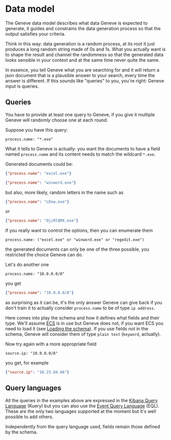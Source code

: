 # Data model

The Geneve data model describes what data Geneve is expected to generate,
it guides and constrains the data generation process so that the output
satisfies your criteria.

Think in this way: data generation is a random process, at its root it
just produces a long random string made of 0s and 1s. What you actually
want is to shape the result and channel the randomness so that the
generated data looks sensible in your context and at the same time never
quite the same.

In essence, you tell Geneve what you are searching for and it will return
a json document that is a plausible answer to your search, every time the
answer is different. If this sounds like "queries" to you, you're right:
Geneve input is queries.

## Queries

You have to provide at least one query to Geneve, if you give it multiple
Geneve will randomly choose one at each round.

Suppose you have this query:

```
process.name: "*.exe"
```

What it tells to Geneve is actually: you want the documents to have a field
named `process.name` and its content needs to match the wildcard `*.exe`.

Generated documents could be:

```json
{"process.name": "excel.exe"}
```

```json
{"process.name": "winword.exe"}
```

but also, more likely, random letters in the name such as

```json
{"process.name": "LDow.exe"}
```

or

```json
{"process.name": "OjiRlQMX.exe"}
```

If you really want to control the options, then you can enumerate them

```
process.name: ("excel.exe" or "winword.exe" or "regedit.exe")
```

the generated documents can only be one of the three possible, you
restricted the choice Geneve can do.

Let's do another one

```
process.name: "10.0.0.0/8"
```

you get

```json
{"process.name": "10.0.0.0/8"}
```

as surprising as it can be, it's the only answer Geneve can give back if you
don't train it to actually consider `process.name` to be of type `ip address`.

Here comes into play the schema and how it defines what fields and their type. We'll assume
[ECS](https://www.elastic.co/guide/en/ecs/current/ecs-field-reference.html)
is in use but Geneve does not, if you want ECS you need to load it (see
[Loading the schema](https://github.com/cavokz/geneve/blob/add-some-docs3/docs/getting_started.md#loading-the-schema)).
If you use fields not in the schema, Geneve will consider them of type `plain text` (`keyword`, actually).

Now try again with a more appropriate field

```
source.ip: "10.0.0.0/8"
```

you get, for example

```json
{"source.ip": "10.23.84.86"}
```

## Query languages

All the queries in the examples above are expressed in the
[Kibana Query Language](https://www.elastic.co/guide/en/kibana/current/kuery-query.html) (Kuery)
but you can also use the
[Event Query Language](https://www.elastic.co/guide/en/elasticsearch/reference/current/eql.html) (EQL).
These are the only two languages supported at the moment but it's well possible to add others.

Independently from the query language used, fields remain those defined by the schema.
